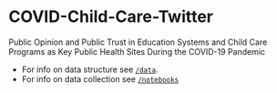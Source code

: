 # COVID-Child-Care-Twitter

Public Opinion and Public Trust in Education Systems and Child Care Programs as Key Public Health Sites During the COVID-19 Pandemic

- For info on data structure see [`/data`](data/README.md).
- For info on data collection see [`/notebooks`](notebooks/README.md)

